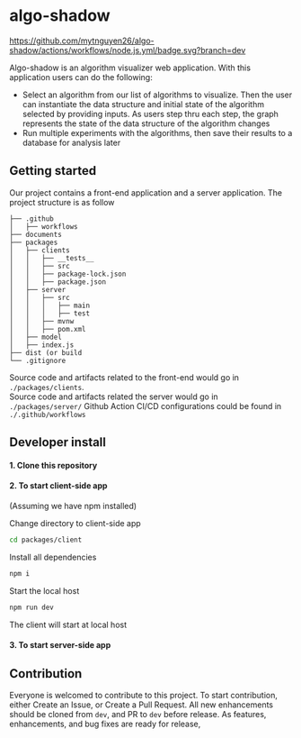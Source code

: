 # algo-shadow
https://github.com/mytnguyen26/algo-shadow/actions/workflows/node.js.yml/badge.svg?branch=dev

Algo-shadow is an algorithm visualizer web application. With this application users can do the following:
+ Select an algorithm from our list of algorithms to visualize. Then the user can instantiate the data structure and initial state of the algorithm selected by providing inputs. As users step thru each step, the graph represents the state of the data structure of the algorithm changes
+ Run multiple experiments with the algorithms, then save their results to a database for analysis later

## Getting started
Our project contains a front-end application and a server application. The project structure is as follow

```
├── .github
│   ├── workflows
├── documents
├── packages
│   ├── clients
│   │   ├── __tests__
│   │   ├── src
│   │   ├── package-lock.json
│   │   ├── package.json
│   ├── server
│   │   ├── src
│   │   │   ├── main
│   │   │   ├── test
│   │   ├── mvnw
│   │   ├── pom.xml
│   ├── model
│   ├── index.js
├── dist (or build
└── .gitignore
```

Source code and artifacts related to the front-end would go in `./packages/clients`.  
Source code and artifacts related the server would go in `./packages/server/`
Github Action CI/CD configurations could be found in `./.github/workflows`

## Developer install

#### 1. Clone this repository


#### 2. To start client-side app
(Assuming we have npm installed)

Change directory to client-side app

```bash
cd packages/client
```

Install all dependencies

```bash
npm i
```

Start the local host

```bash
npm run dev
```

The client will start at local host

#### 3. To start server-side app

## Contribution
Everyone is welcomed to contribute to this project. To start contribution, either Create an Issue, or Create a Pull Request. All new enhancements should be cloned from `dev`, and PR to `dev` before release. As features, enhancements, and bug fixes are ready for release, 
